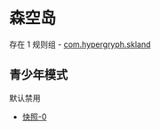 # 森空岛

存在 1 规则组 - [com.hypergryph.skland](/src/apps/com.hypergryph.skland.ts)

## 青少年模式

默认禁用

- [快照-0](https://i.gkd.li/i/13197012)
